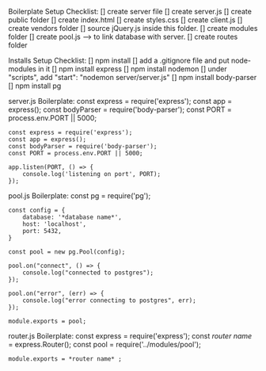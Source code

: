 Boilerplate Setup Checklist:
    [] create server file
        [] create server.js
        [] create public folder
            [] create index.html
            [] create styles.css
            [] create client.js
            [] create vendors folder
                [] source jQuery.js inside this folder.
        [] create modules folder
            [] create pool.js --> to link database with server.
        [] create routes folder


Installs Setup Checklist:
    [] npm install
    [] add a .gitignore file and put node-modules in it
    [] npm install express
    [] npm install nodemon
        [] under "scripts", add "start": "nodemon server/server.js"
    [] npm install body-parser
    [] npm install pg


server.js Boilerplate:
    const express = require('express');
    const app = express();
    const bodyParser = require('body-parser');
    const PORT = process.env.PORT || 5000;

    const express = require('express');
    const app = express();
    const bodyParser = require('body-parser');
    const PORT = process.env.PORT || 5000;

    app.listen(PORT, () => {
        console.log('listening on port', PORT);
    });


pool.js Boilerplate:
    const pg = require('pg');

    const config = {
        database: '*database name*',
        host: 'localhost',          
        port: 5432,
    }

    const pool = new pg.Pool(config);

    pool.on("connect", () => {
        console.log("connected to postgres");
    });
    
    pool.on("error", (err) => {
        console.log("error connecting to postgres", err);
    });
    
    module.exports = pool;


router.js Boilerplate:
    const express = require('express');
    const *router name* = express.Router();
    const pool = require('../modules/pool');

    module.exports = *router name* ;